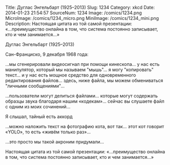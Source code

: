 Title: Дуглас Энгельбарт (1925–2013) 
Slug: 1234 
Category: xkcd 
Date: 2014-01-23 21:54:57 
SourceNum: 1234 
Image: /comics/1234.png 
MicroImage: /comics/1234_micro.png 
MiniImage: /comics/1234_mini.png 
Description: Настоящая цитата из той самой презентации: «...преимущество онлайна в том, что система постоянно записывает, кто и чем занимается...» 

Дуглас Энгельбарт (1925–2013)

Сан-Франциско, 9 декабря 1968 года:

…мы сгенерировали видеосигнал при помощи кинескопа… у нас есть манипулятор, который мы называем "мышь"… я могу "копировать" текст… и у нас есть мощное средство для одновременного редактирования файлов… здесь, ниже файла, мы можем обмениваться "личными сообщениями"…

...пользователи могут делиться файлами... которые могут содержать образцы звука благодаря нашим «кодекам»... сейчас вы слушаете файл с одним из моих сочинений...

Я слышал, тайный есть аккорд

...можно наложить текст на фотографию кота, вот так... этот кот говорит «YOLO», то есть «живём только раз»...

...это просто мы такой акроним придумали...

Настоящая цитата из той самой презентации: «...преимущество онлайна в том, что система постоянно записывает, кто и чем занимается...»